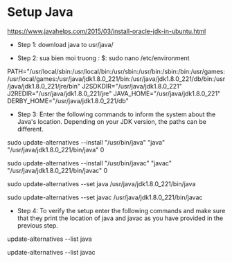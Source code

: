 # Setup Java
https://www.javahelps.com/2015/03/install-oracle-jdk-in-ubuntu.html

* Step 1: download java to usr/java/

* Step 2: sua bien moi truong : 
$: sudo nano /etc/environment

PATH="/usr/local/sbin:/usr/local/bin:/usr/sbin:/usr/bin:/sbin:/bin:/usr/games:/usr/local/games:/usr/java/jdk1.8.0_221/bin:/usr/java/jdk1.8.0_221/db/bin:/usr/java/jdk1.8.0_221/jre/bin"
J2SDKDIR="/usr/java/jdk1.8.0_221"
J2REDIR="/usr/java/jdk1.8.0_221/jre"
JAVA_HOME="/usr/java/jdk1.8.0_221"
DERBY_HOME="/usr/java/jdk1.8.0_221/db"

* Step 3: Enter the following commands to inform the system about the Java's location. Depending on your JDK version, the paths can be different.

sudo update-alternatives --install "/usr/bin/java" "java" "/usr/java/jdk1.8.0_221/bin/java" 0

sudo update-alternatives --install "/usr/bin/javac" "javac" "/usr/java/jdk1.8.0_221/bin/javac" 0

sudo update-alternatives --set java /usr/java/jdk1.8.0_221/bin/java

sudo update-alternatives --set javac /usr/java/jdk1.8.0_221/bin/javac

* Step 4: To verify the setup enter the following commands and make sure that they print the location of java and javac as you have provided in the previous step.

update-alternatives --list java

update-alternatives --list javac
